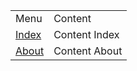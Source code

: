 <table>
  <tr>
    <td style="max-width: 30%;">Menu</td>
    <td style="max-width: 70%;">Content</td>
  </tr>
  <tr>
    <td><a href="https://developerprivasimu.github.io/sample-docs/index.html" title="About">Index</a></td>
    <td>Content Index</td>
  </tr>
  <tr>
    <td><a href="https://developerprivasimu.github.io/sample-docs/about.html" title="About">About</a></td>
    <td>Content About</td>
  </tr>
</table>
